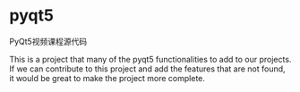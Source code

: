 # pyqt5
PyQt5视频课程源代码


This is a project that many of the pyqt5 functionalities to add to our projects.
If we can contribute to this project and add the features that are not found, it would be great to make the project more complete.
